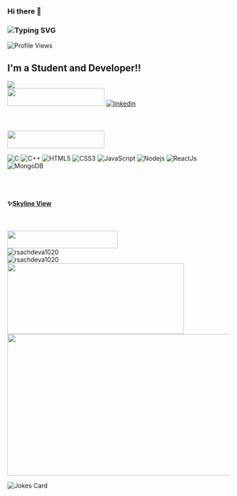 ### Hi there 👋

 ### ![Typing SVG](https://readme-typing-svg.herokuapp.com?font=Montserrat&color=edf4f7&vCenter=true&lines=Hey+👋,+I'm+Rohan+Sachdeva)
<!--
<img align="right" alt="GIF" width="300px" height="250px" src="https://github.com/eg7409/eg7409/blob/main/image.gif" />
-->
![Profile Views](https://komarev.com/ghpvc/?username=rsachdeva1020&color=green&style=flat-square&label=SNEEK-PEEK)

## I'm a Student and Developer!!
<!-- <div>
  <br>
  <p>
    <img height=40px width=120px src="https://img.shields.io/badge/About%20Me-black?&style=for-the-badge">
  </p>  
</div>   -->

<img src="https://img.shields.io/badge/Computer%20Science%20-SRMIST, Chennai-brightgreen?style=for-the-badge&logo=one" />

<!-- ### Connect with me: -->
<br>
 <img height=40px width=220px src="https://img.shields.io/badge/Reach%20me%20out%20on-black?&style=for-the-badge">


<a href="https://www.linkedin.com/in/rohansachdeva1020/" target="_blank">
<img align = "right "src=https://img.shields.io/badge/linkedin-%231E77B5.svg?&style=for-the-badge&logo=linkedin&logoColor=white alt=linkedin style="margin-bottom: 5px;" />
</a>


<br />

<!-- ### Languages, Tools & Framework: -->
<br><br>
 <img height=40px width=220px src="https://img.shields.io/badge/I%20can%20help%20you%20in-black?&style=for-the-badge">
 
![C](https://img.shields.io/badge/-C-00599C?style=flat-square&logo=C)
![C++](https://img.shields.io/badge/C%2B%2B-00599C?style=flat-square&logo=C%2B%2B&logoColor=red")
![HTML5](https://img.shields.io/badge/-HTML5-E34F26?style=flat-square&logo=html5&logoColor=white)
![CSS3](https://img.shields.io/badge/-CSS3-1572B6?style=flat-square&logo=css3)
![JavaScript](https://img.shields.io/badge/-JavaScript-black?style=flat-square&logo=javascript)
![Nodejs](https://img.shields.io/badge/-Nodejs-black?style=flat-square&logo=Node.js)
![ReactJs](https://img.shields.io/badge/-React-black?style=flat-square&logo=react)
![MongoDB](https://img.shields.io/badge/-MongoDB-black?style=flat-square&logo=mongodb)
<!--
![Python](https://img.shields.io/badge/-Python-black?style=flat-square&logo=Python)
![Django](https://img.shields.io/badge/-Django-black?style=flat-square&logo=Django)
![Dart](https://img.shields.io/badge/-Dart-E34F26?style=flat-square&logo=Dart)
![Flutter](https://img.shields.io/badge/-Flutter-teal?style=flat-square&logo=Flutter)
-->
<!--
![Heroku](https://img.shields.io/badge/-Heroku-430098?style=flat-square&logo=heroku)
![MySQL](https://img.shields.io/badge/-MySQL-black?style=flat-square&logo=mysql)
![Git](https://img.shields.io/badge/-Git-black?style=flat-square&logo=git)
![GitHub](https://img.shields.io/badge/-GitHub-181717?style=flat-square&logo=github)
![GitLab](https://img.shields.io/badge/-GitLab-FCA121?style=flat-square&logo=gitlab)
-->

<!--
<img align="left" alt="C++" width="26px" src="https://raw.githubusercontent.com/github/explore/80688e429a7d4ef2fca1e82350fe8e3517d3494d/topics/cpp/cpp.png" />
<img align="left" alt="Visual Studio Code" width="26px" src="https://raw.githubusercontent.com/github/explore/80688e429a7d4ef2fca1e82350fe8e3517d3494d/topics/visual-studio-code/visual-studio-code.png" />
-->
<br>
<!-- baad me add krunga ye -->
<!-- ### 📢 Find me elsewhere
<p align="left">
  <a href="https://www.codechef.com/users/rsachdeva1020">
    <img src="https://raw.githubusercontent.com/AbhishekMaira10/AbhishekMaira10/master/Resources/svg/codechef.svg" alt="codechef" style="vertical-align:top; margin:4px">
  </a>&nbsp;&nbsp;&nbsp;
  
  <a href="https://leetcode.com/rohansachdeva1020/">
    <img src="https://raw.githubusercontent.com/AbhishekMaira10/AbhishekMaira10/master/Resources/svg/leetcode.svg" alt="leetcode" style="vertical-align:top; margin:4px">
  </a>&nbsp;&nbsp;&nbsp;

  <a href="https://www.hackerrank.com/rohansachdeva101">
    <img src="https://raw.githubusercontent.com/AbhishekMaira10/AbhishekMaira10/master/Resources/svg/hackerrank.svg" alt="hackerrank" style="vertical-align:top; margin:4px">
  </a>&nbsp;&nbsp;&nbsp;
</p> -->

<br>

 #### ✨[Skyline View](https://skyline.github.com/rsachdeva1020/2021)

<br />
<br />

  <img width="250px" height="40px" src="https://img.shields.io/badge/My%20github%20stats-black?&style=for-the-badge&logo=github " />
  <br>
  <img align="left" src="https://github-readme-stats.vercel.app/api?username=rsachdeva1020&theme=radical&layout=compact&show_icons=true" alt="rsachdeva1020" /><br/>
  <img align="left" src="https://github-readme-stats.vercel.app/api/top-langs/?username=rsachdeva1020&theme=radical&layout=compact&hide=html" alt="rsachdeva1020" /> 
  <img align="left" height="160" width="400" src="https://github-readme-streak-stats.herokuapp.com/?user=rsachdeva1020&show_icons=true&theme=tokyonight"/> 
<!--   <br> -->
  <img height="320" width="800" src="https://activity-graph.herokuapp.com/graph?username=rsachdeva1020&theme=react-dark"/>
<br/>
    
  </p>

[linkedin]: https://www.linkedin.com/in/rohansachdeva1020/

![Jokes Card](https://readme-jokes.vercel.app/api)
